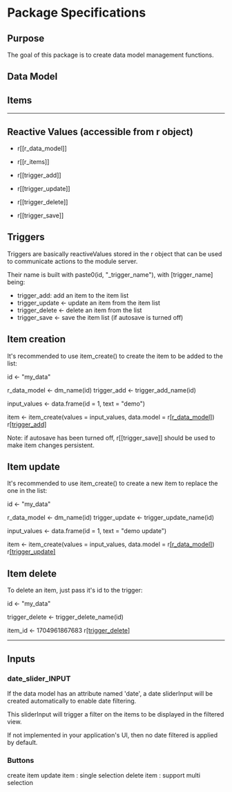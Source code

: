 # Package Specifications

## Purpose

The goal of this package is to create data model management functions.

## Data Model



## Items



--------------------------------------------------------------------------------

## Reactive Values (accessible from r object)

- r[[r_data_model]]
- r[[r_items]]

- r[[trigger_add]]
- r[[trigger_update]]
- r[[trigger_delete]]
- r[[trigger_save]]


## Triggers

Triggers are basically reactiveValues stored in the r object that can be used to communicate actions to the module server.

Their name is built with paste0(id, "_trigger_name"), with [trigger_name] being:
* trigger_add: add an item to the item list
* trigger_update <- update an item from the item list
* trigger_delete <- delete an item from the list
* trigger_save <- save the item list (if autosave is turned off)


## Item creation

It's recommended to use item_create() to create the item to be added to the list:

id <- "my_data"

r_data_model <- dm_name(id)
trigger_add <- trigger_add_name(id)

input_values <- data.frame(id = 1, text = "demo")

item <- item_create(values = input_values, data.model = r[[r_data_model]]())
r[[trigger_add]](item)

Note: if autosave has been turned off, r[[trigger_save]] should be used to make item changes persistent.


## Item update

It's recommended to use item_create() to create a new item to replace the one in the list:

id <- "my_data"

r_data_model <- dm_name(id)
trigger_update <- trigger_update_name(id)

input_values <- data.frame(id = 1, text = "demo update")

item <- item_create(values = input_values, data.model = r[[r_data_model]]())
r[[trigger_update]](item)


## Item delete

To delete an item, just pass it's id to the trigger:

id <- "my_data"

trigger_delete <- trigger_delete_name(id)

item_id <- 1704961867683
r[[trigger_delete]](item_id)


--------------------------------------------------------------------------------
## Inputs

### date_slider_INPUT

If the data model has an attribute named 'date', a date sliderInput will be created automatically
to enable date filtering.

This sliderInput will trigger a filter on the items to be displayed in the filtered view.

If not implemented in your application's UI, then no date filtered is applied by default.

### Buttons

create item
update item : single selection
delete item : support multi selection

